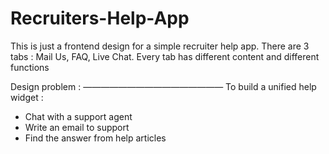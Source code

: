 # Recruiters-Help-App
This is just a frontend design for a simple recruiter help app.
There are 3 tabs : Mail Us, FAQ, Live Chat.
Every tab has different content and different functions

Design problem :
————————————————
To build a unified help widget  : 
- Chat with a support agent 
- Write an email to support 
- Find the answer from help articles
    


     



     
